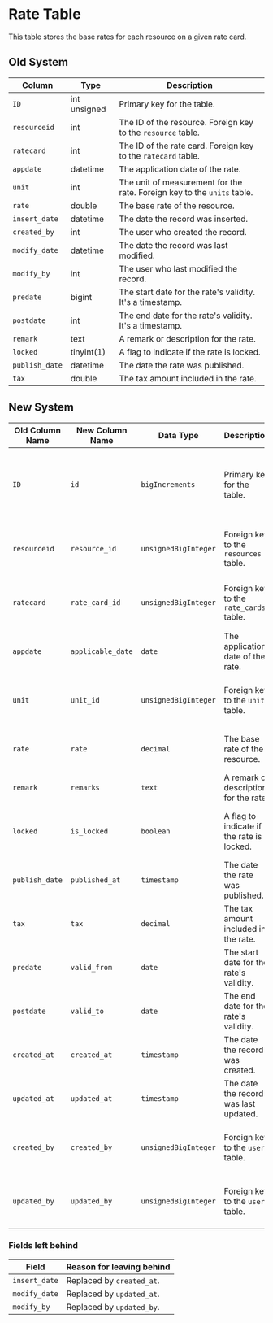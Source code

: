 
# Rate Table

This table stores the base rates for each resource on a given rate card.

## Old System

| Column | Type | Description |
|---|---|---|
| `ID` | int unsigned | Primary key for the table. |
| `resourceid` | int | The ID of the resource. Foreign key to the `resource` table. |
| `ratecard` | int | The ID of the rate card. Foreign key to the `ratecard` table. |
| `appdate` | datetime | The application date of the rate. |
| `unit` | int | The unit of measurement for the rate. Foreign key to the `units` table. |
| `rate` | double | The base rate of the resource. |
| `insert_date` | datetime | The date the record was inserted. |
| `created_by` | int | The user who created the record. |
| `modify_date` | datetime | The date the record was last modified. |
| `modify_by` | int | The user who last modified the record. |
| `predate` | bigint | The start date for the rate's validity. It's a timestamp. |
| `postdate` | int | The end date for the rate's validity. It's a timestamp. |
| `remark` | text | A remark or description for the rate. |
| `locked` | tinyint(1) | A flag to indicate if the rate is locked. |
| `publish_date` | datetime | The date the rate was published. |
| `tax` | double | The tax amount included in the rate. |

## New System

| Old Column Name | New Column Name | Data Type | Description | Remarks |
|---|---|---|---|---|
| `ID` | `id` | `bigIncrements` | Primary key for the table. | Changed to be more conventional with Laravel's naming standards. |
| `resourceid` | `resource_id` | `unsignedBigInteger` | Foreign key to the `resources` table. | Follows Laravel's foreign key naming conventions. |
| `ratecard` | `rate_card_id` | `unsignedBigInteger` | Foreign key to the `rate_cards` table. | Follows Laravel's foreign key naming conventions. |
| `appdate` | `applicable_date` | `date` | The application date of the rate. | Renamed for clarity. |
| `unit` | `unit_id` | `unsignedBigInteger` | Foreign key to the `units` table. | Follows Laravel's foreign key naming conventions. |
| `rate` | `rate` | `decimal` | The base rate of the resource. | Changed to `decimal` for better precision. |
| `remark` | `remarks` | `text` | A remark or description for the rate. | Renamed for clarity. |
| `locked` | `is_locked` | `boolean` | A flag to indicate if the rate is locked. | Renamed to follow boolean naming conventions. |
| `publish_date` | `published_at` | `timestamp` | The date the rate was published. | Renamed for clarity. |
| `tax` | `tax` | `decimal` | The tax amount included in the rate. | Changed to `decimal` for better precision. |
| `predate` | `valid_from` | `date` | The start date for the rate's validity. | Renamed for clarity and changed to `date` type. |
| `postdate` | `valid_to` | `date` | The end date for the rate's validity. | Renamed for clarity and changed to `date` type. |
| `created_at` | `created_at` | `timestamp` | The date the record was created. | Added to follow Laravel's conventions. |
| `updated_at` | `updated_at` | `timestamp` | The date the record was last updated. | Added to follow Laravel's conventions. |
| `created_by` | `created_by` | `unsignedBigInteger` | Foreign key to the `users` table. | Follows Laravel's foreign key naming conventions. |
| `updated_by` | `updated_by` | `unsignedBigInteger` | Foreign key to the `users` table. | Follows Laravel's foreign key naming conventions. |

### Fields left behind

| Field | Reason for leaving behind |
|---|---|
| `insert_date` | Replaced by `created_at`. |
| `modify_date` | Replaced by `updated_at`. |
| `modify_by` | Replaced by `updated_by`. |
